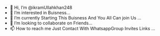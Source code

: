 - 👋 Hi, I’m @ikramUllahkhan248
- 👀 I’m interested in Buisness...
- 🌱 I’m currently Starting This Buisness And You All Can join Us  ...
- 💞️ I’m looking to collaborate on Friends...
- 📫 How to reach me Just Contact With WhatsappGroup Invites Links ...

<!---
ikramUllahkhan248/ikramUllahkhan248 is a ✨ special ✨ repository because its `README.md` (this file) appears on your GitHub profile.
You can click the Preview link to take a look at your changes.
--->
